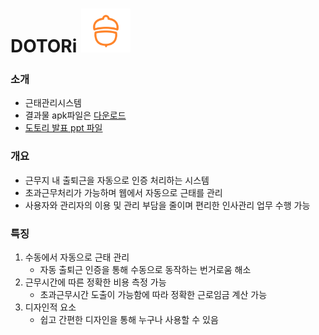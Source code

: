# DOTORi  <img src="etc/logo.png" height="70"> 

### 소개
- 근태관리시스템
- 결과물 apk파일은 [다운로드](/etc/DOTORI.apk)
- [도토리 발표 ppt 파일](/etc/근태관리시스템_ppt.pptx)
### 개요
- 근무지 내 출퇴근을 자동으로 인증 처리하는 시스템
- 초과근무처리가 가능하며 웹에서 자동으로 근태를 관리 
- 사용자와 관리자의 이용 및 관리 부담을 줄이며 편리한 인사관리 업무 수행 가능

### 특징
1. 수동에서 자동으로 근태 관리
    - 자동 출퇴근 인증을 통해 수동으로 동작하는 번거로움 해소
2. 근무시간에 따른 정확한 비용 측정 가능
    - 초과근무시간 도출이 가능함에 따라 정확한 근로임금 계산 가능
3. 디자인적 요소
    - 쉽고 간편한 디자인을 통해 누구나 사용할 수 있음 
